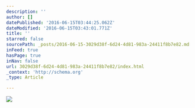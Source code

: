 ```yaml
---
description: ''
author: []
datePublished: '2016-06-15T03:44:25.062Z'
dateModified: '2016-06-15T03:43:01.771Z'
title: ''
starred: false
sourcePath: _posts/2016-06-15-3029d38f-6d24-4d81-983a-24411f8b7e82.md
inFeed: true
hasPage: true
inNav: false
url: 3029d38f-6d24-4d81-983a-24411f8b7e82/index.html
_context: 'http://schema.org'
_type: Article

---
```

![](https://the-grid-user-content.s3-us-west-2.amazonaws.com/e5d1e6a4-79a6-4651-9c8b-fbe0376ebd2b.jpg)